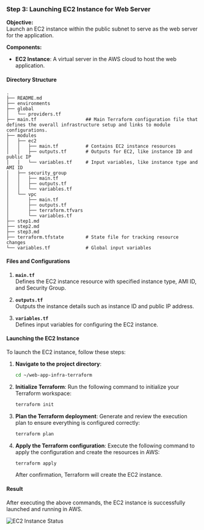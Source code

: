 ### Step 3: Launching EC2 Instance for Web Server

**Objective:**  
Launch an EC2 instance within the public subnet to serve as the web server for the application.

**Components:**  
- **EC2 Instance**: A virtual server in the AWS cloud to host the web application.

#### Directory Structure
```
.
├── README.md
├── environments
├── global
│   └── providers.tf
├── main.tf                  ## Main Terraform configuration file that defines the overall infrastructure setup and links to module configurations.
├── modules
│   ├── ec2
│   │   ├── main.tf          # Contains EC2 instance resources
│   │   ├── outputs.tf       # Outputs for EC2, like instance ID and public IP
│   │   └── variables.tf     # Input variables, like instance type and AMI ID
│   ├── security_group
│   │   ├── main.tf
│   │   ├── outputs.tf
│   │   └── variables.tf
│   └── vpc
│       ├── main.tf
│       ├── outputs.tf
│       ├── terraform.tfvars
│       └── variables.tf
├── step1.md
├── step2.md
├── step3.md
├── terraform.tfstate        # State file for tracking resource changes
└── variables.tf             # Global input variables
```

#### Files and Configurations

1. **`main.tf`**  
   Defines the EC2 instance resource with specified instance type, AMI ID, and Security Group.

2. **`outputs.tf`**  
   Outputs the instance details such as instance ID and public IP address.

3. **`variables.tf`**  
   Defines input variables for configuring the EC2 instance.

#### Launching the EC2 Instance

To launch the EC2 instance, follow these steps:

1. **Navigate to the project directory**:
   ```bash
   cd ~/web-app-infra-terraform
   ```

2. **Initialize Terraform**:
   Run the following command to initialize your Terraform workspace:
   ```bash
   terraform init
   ```

3. **Plan the Terraform deployment**:
   Generate and review the execution plan to ensure everything is configured correctly:
   ```bash
   terraform plan
   ```

4. **Apply the Terraform configuration**:
   Execute the following command to apply the configuration and create the resources in AWS:
   ```bash
   terraform apply
   ```

   After confirmation, Terraform will create the EC2 instance.

#### Result

After executing the above commands, the EC2 instance is successfully launched and running in AWS.

![EC2 Instance Status](web-app-infra-terraform/photos/terraform%20vm.JPG)
